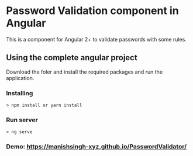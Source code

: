 # Password Validation component in Angular
This is a component for Angular 2+ to validate passwords with some rules.


## Using the complete angular project

Download the foler and install the required packages and run the application.


### Installing

```
> npm install or yarn install
```

### Run server

```
> ng serve
``` 

### Demo: https://manishsingh-xyz.github.io/PasswordValidator/